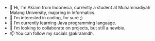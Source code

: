 - 👋 Hi, I’m Akram from Indonesia, currently a student at Muhammadiyah Malang University, majoring in Informatics.
- 👀 I’m interested in coding, for sure ;)
- 🌱 I’m currently learning Java programming language.
- 💞️ I’m looking to collaborate on projects, but still a newbie.
- 📫 You can follow my socials @akraamdh.

<!---
akramdhaifullah/akramdhaifullah is a ✨ special ✨ repository because its `README.md` (this file) appears on your GitHub profile.
You can click the Preview link to take a look at your changes.
--->
